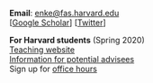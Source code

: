 __Email__: [enke@fas.harvard.edu](enke@fas.harvard.edu)  
[[Google Scholar](https://scholar.google.de/citations?user=8-x_XN4AAAAJ&hl=en)]
[[Twitter](https://twitter.com/BenjaminEnke)]

__For Harvard students__ (Spring 2020)  
[Teaching website](https://scholar.harvard.edu/benke)   
[Information for potential advisees](/info_for_potential)    
Sign up for [office hours](https://app.acuityscheduling.com/schedule.php?owner=12646405)
